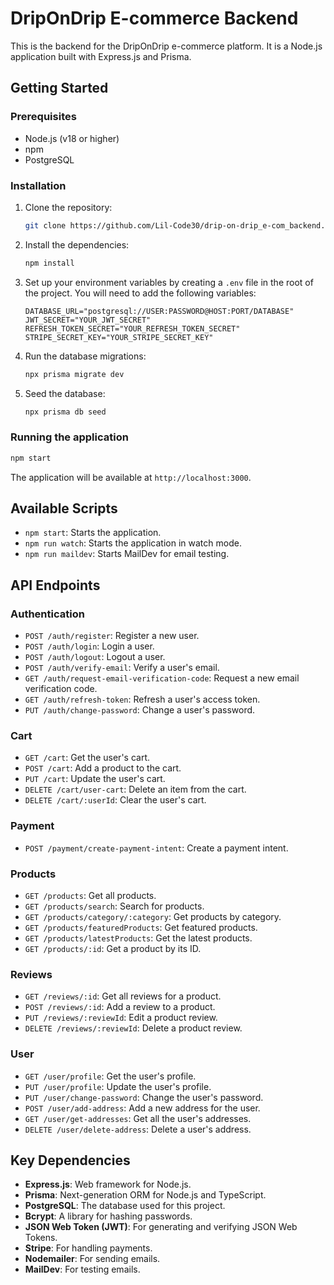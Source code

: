 # DripOnDrip E-commerce Backend

This is the backend for the DripOnDrip e-commerce platform. It is a Node.js application built with Express.js and Prisma.

## Getting Started

### Prerequisites

- Node.js (v18 or higher)
- npm
- PostgreSQL

### Installation

1.  Clone the repository:
    ```bash
    git clone https://github.com/Lil-Code30/drip-on-drip_e-com_backend.git
    ```
2.  Install the dependencies:
    ```bash
    npm install
    ```
3.  Set up your environment variables by creating a `.env` file in the root of the project. You will need to add the following variables:
    ```
    DATABASE_URL="postgresql://USER:PASSWORD@HOST:PORT/DATABASE"
    JWT_SECRET="YOUR_JWT_SECRET"
    REFRESH_TOKEN_SECRET="YOUR_REFRESH_TOKEN_SECRET"
    STRIPE_SECRET_KEY="YOUR_STRIPE_SECRET_KEY"
    ```
4.  Run the database migrations:
    ```bash
    npx prisma migrate dev
    ```
5.  Seed the database:
    ```bash
    npx prisma db seed
    ```

### Running the application

```bash
npm start
```

The application will be available at `http://localhost:3000`.

## Available Scripts

-   `npm start`: Starts the application.
-   `npm run watch`: Starts the application in watch mode.
-   `npm run maildev`: Starts MailDev for email testing.

## API Endpoints

### Authentication

-   `POST /auth/register`: Register a new user.
-   `POST /auth/login`: Login a user.
-   `POST /auth/logout`: Logout a user.
-   `POST /auth/verify-email`: Verify a user's email.
-   `GET /auth/request-email-verification-code`: Request a new email verification code.
-   `GET /auth/refresh-token`: Refresh a user's access token.
-   `PUT /auth/change-password`: Change a user's password.

### Cart

-   `GET /cart`: Get the user's cart.
-   `POST /cart`: Add a product to the cart.
-   `PUT /cart`: Update the user's cart.
-   `DELETE /cart/user-cart`: Delete an item from the cart.
-   `DELETE /cart/:userId`: Clear the user's cart.

### Payment

-   `POST /payment/create-payment-intent`: Create a payment intent.

### Products

-   `GET /products`: Get all products.
-   `GET /products/search`: Search for products.
-   `GET /products/category/:category`: Get products by category.
-   `GET /products/featuredProducts`: Get featured products.
-   `GET /products/latestProducts`: Get the latest products.
-   `GET /products/:id`: Get a product by its ID.

### Reviews

-   `GET /reviews/:id`: Get all reviews for a product.
-   `POST /reviews/:id`: Add a review to a product.
-   `PUT /reviews/:reviewId`: Edit a product review.
-   `DELETE /reviews/:reviewId`: Delete a product review.

### User

-   `GET /user/profile`: Get the user's profile.
-   `PUT /user/profile`: Update the user's profile.
-   `PUT /user/change-password`: Change the user's password.
-   `POST /user/add-address`: Add a new address for the user.
-   `GET /user/get-addresses`: Get all the user's addresses.
-   `DELETE /user/delete-address`: Delete a user's address.

## Key Dependencies

-   **Express.js**: Web framework for Node.js.
-   **Prisma**: Next-generation ORM for Node.js and TypeScript.
-   **PostgreSQL**: The database used for this project.
-   **Bcrypt**: A library for hashing passwords.
-   **JSON Web Token (JWT)**: For generating and verifying JSON Web Tokens.
-   **Stripe**: For handling payments.
-   **Nodemailer**: For sending emails.
-   **MailDev**: For testing emails.
